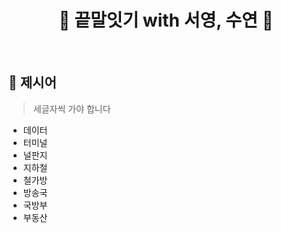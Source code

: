 <div align=center>

# 👯 끝말잇기 with 서영, 수연 👯
</div>

<br>

## 🤔 제시어
> 세글자씩 가야 합니다
- 데이터
- 터미널
- 널판지
- 지하철
- 철가방
- 방송국
- 국방부
- 부동산